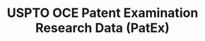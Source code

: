 ---
layout: default
bigquery: https://console.cloud.google.com/bigquery?p=patents-public-data&d=uspto_oce_pair&page=dataset
citation: 'Graham, S. Marco, A., and Miller, A. (2015). “The USPTO Patent Examination
  Research Dataset: A Window on the Process of Patent Examination.”'
contributors: Graham, S. Marco, A., Miller, A.
cost: None
description: The latest version of PatEx (referred to below as the 2020 release) contains
  detailed information on nearly 11.9 million publicly-viewable provisional and non-provisional
  patent applications to the USPTO and over 4.6 million Patent Cooperation Treaty
  (PCT) applications. It is based on data that OCE downloaded from the Patent Examination
  Data System (PEDS) in April, 2021. The PEDS data are sourced from Public PAIR. The
  first time that OCE used PEDS as the basis of PatEx was for the 2019 release. We
  took the PEDS data and organized it into the familiar PatEx data files, which are
  based on the organization of the Public PAIR portal. The data files include information
  on each application’s characteristics, prosecution history, continuation history,
  claims of foreign priority, patent term adjustment history, publication history,
  and correspondence address information.
documentation: 'For the 2019 and later releases, new technical documentation is available
  https://www.uspto.gov/sites/default/files/documents/PatEx-2019-Technical-Doc.pdf


  A document describing the 2014-2017 data sets is available and can be cited as:
  Graham, Stuart J.H. and Marco, Alan C. and Miller, Richard, The USPTO Patent Examination
  Research Dataset: A Window on the Process of Patent Examination (November 30, 2015).
  Available at SSRN: https://ssrn.com/abstract=2702637.'
last_edit: Mon, 04 Apr 2022 19:06:22 GMT
location: https://www.uspto.gov/ip-policy/economic-research/research-datasets/patent-examination-research-dataset-public-pair
maintained_by: EconomicsData@uspto.gov
related_publications: https://ssrn.com/abstract=29956744, https://ssrn.com/abstract=2702637
schema_fields: '[''correspondence_postal_code'', ''inventor_name_first'', ''status_description'',
  ''abandon_date'', ''uspc_subclass'', ''correspondence_region_code'', ''patent_issue_date'',
  ''invention_subject_matter'', ''inventor_address_type'', ''child_filing_date'',
  ''inventor_name_last'', ''correspondence_country_code'', ''foreign_parent_id'',
  ''parent_country'', ''foreign_parent_date'', ''inventor_rank'', ''earliest_pgpub_date'',
  ''disposal_type'', ''child_application_number'', ''parent_country_code'', ''file_location'',
  ''parent_application_number'', ''correspondence_street_line_2'', ''event_code'',
  ''inventor_country_name'', ''uspc_class'', ''application_number_pair'', ''customer_number'',
  ''continuation_type'', ''application_number'', ''inventor_region_code'', ''invention_title'',
  ''filing_date'', ''wipo_pub_date'', ''aia_first_to_file'', ''patent_number'', ''inventor_country_code'',
  ''event_description'', ''correspondence_country_name'', ''correspondence_name_line_2'',
  ''sequence_number'', ''examiner_name_last'', ''application_type'', ''examiner_art_unit'',
  ''correspondence_street_line_1'', ''appl_status_code'', ''file_location_date'',
  ''wipo_pub_number'', ''examiner_name_middle'', ''appl_status_date'', ''confirm_number'',
  ''earliest_pgpub_number'', ''correspondence_name_line_1'', ''status_code'', ''correspondence_city'',
  ''correspondence_region_name'', ''recorded_date'', ''small_entity_indicator'', ''examiner_name_first'',
  ''examiner_id'', ''inventor_name_middle'', ''parent_filing_date'', ''atty_docket_number'']'
shortname: patex
tags:
- patents
- legal
- history
terms_of_use: 'USPTO’s online databases are not designed or intended to be a source
  for bulk downloads of USPTO data when accessed through the website’s interfaces.
  Individuals, companies, IP addresses, or blocks of IP addresses who, in effect,
  deny or decrease service by generating unusually high numbers of database accesses
  (searches, pages, or hits), whether generated manually or in an automated fashion,
  may be denied access to USPTO servers without notice.


  Bulk data products may be separately obtained from the USPTO, either for free or
  at the cost of dissemination. For details, see information on Electronic Bulk Data
  Products: https://www.uspto.gov/learning-and-resources/electronic-bulk-data-products'
title: USPTO OCE Patent Examination Research Data (PatEx)
uuid: 4342caa7-23af-420c-b2f6-6088f133df6a
---